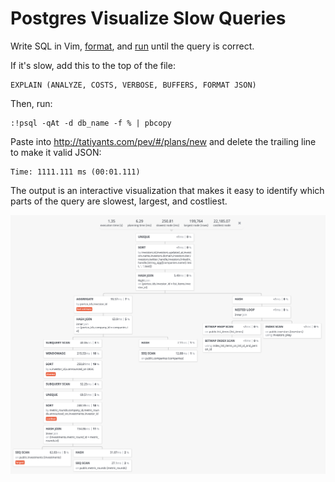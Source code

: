 # Postgres Visualize Slow Queries

Write SQL in Vim, [format](format-sql-in-vim),
and [run](run-sql-from-vim) until the query is correct.

If it's slow, add this to the top of the file:

```
EXPLAIN (ANALYZE, COSTS, VERBOSE, BUFFERS, FORMAT JSON)
```

Then, run:

```
:!psql -qAt -d db_name -f % | pbcopy
```

Paste into <http://tatiyants.com/pev/#/plans/new>
and delete the trailing line to make it valid JSON:

```
Time: 1111.111 ms (00:01.111)
```

The output is an interactive visualization that makes it
easy to identify which parts of the query are
slowest, largest, and costliest.

![EXPLAIN visualizer](images/postgres-explain-visualizer.png)
